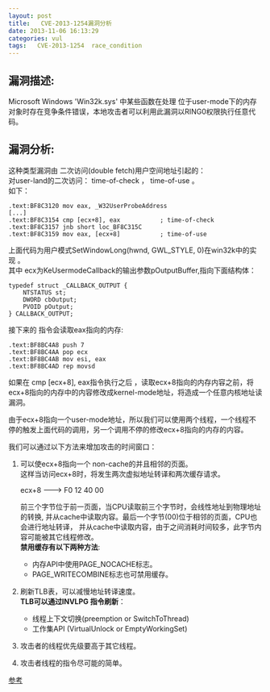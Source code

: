 ```yaml
---
layout: post
title:   CVE-2013-1254漏洞分析
date: 2013-11-06 16:13:29
categories: vul
tags:   CVE-2013-1254  race_condition
---
```


## 漏洞描述: 
 
Microsoft Windows 'Win32k.sys' 中某些函数在处理 位于user-mode下的内存对象时存在竞争条件错误，本地攻击者可以利用此漏洞以RING0权限执行任意代码。

## 漏洞分析: 

这种类型漏洞由 二次访问(double fetch)用户空间地址引起的：  
对user-land的二次访问： time-of-check ， time-of-use 。   
如下：
```
.text:BF8C3120 mov eax, _W32UserProbeAddress
[...]
.text:BF8C3154 cmp [ecx+8], eax           ; time-of-check
.text:BF8C3157 jnb short loc_BF8C315C
.text:BF8C3159 mov eax, [ecx+8]           ; time-of-use
```
上面代码为用户模式SetWindowLong(hwnd, GWL_STYLE, 0)在win32k中的实现 。  
其中 ecx为KeUsermodeCallback的输出参数pOutputBuffer,指向下面结构体：
```
typedef struct _CALLBACK_OUTPUT {
    NTSTATUS st;
    DWORD cbOutput;
    PVOID pOutput;
} CALLBACK_OUTPUT;
```
接下来的 指令会读取eax指向的内存:
```
.text:BF8BC4A8 push 7
.text:BF8BC4AA pop ecx
.text:BF8BC4AB mov esi, eax
.text:BF8BC4AD rep movsd
```
如果在 cmp [ecx+8], eax指令执行之后 ，读取ecx+8指向的内存内容之前，将ecx+8指向的内存中的内容修改成kernel-mode地址，将造成一个任意内核地址读漏洞。
  
由于ecx+8指向一个user-mode地址，所以我们可以使用两个线程，一个线程不停的触发上面代码的调用，另一个调用不停的修改ecx+8指向的内存的内容。

我们可以通过以下方法来增加攻击的时间窗口：

1. 可以使ecx+8指向一个 non-cache的并且相邻的页面。  
   这样当访问ecx+8时，将发生两次虚拟地址转译和两次缓存请求。
  
   ecx+8 --->  F0 12 40 00  

   前三个字节位于前一页面，当CPU读取前三个字节时，会线性地址到物理地址的转换,  并从cache中读取内容。最后一个字节(00)位于相邻的页面，CPU也会进行地址转译，  并从cache中读取内容，由于之间消耗时间较多，此字节内容可能被其它线程修改。  
   **禁用缓存有以下两种方法**: 
   - 内存API中使用PAGE_NOCACHE标志。  
   - PAGE_WRITECOMBINE标志也可禁用缓存。
2. 刷新TLB表，可以减慢地址转译速度。  
   **TLB可以通过INVLPG 指令刷新**：
   - 线程上下文切换(preemption or SwitchToThread)
   - 工作集API (VirtualUnlock or EmptyWorkingSet)
3. 攻击者的线程优先级要高于其它线程。
4. 攻击者线程的指令尽可能的简单。


[参考](http://j00ru.vexillium.org/?p=1695)
